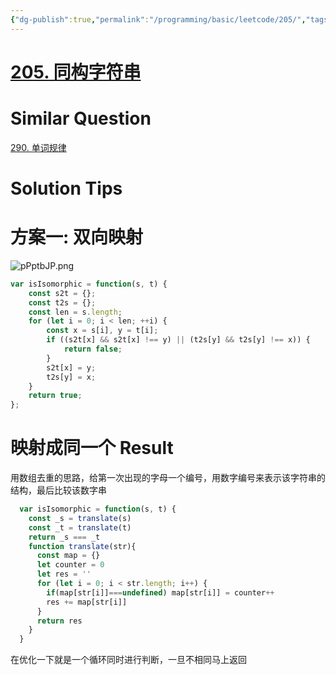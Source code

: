 ```yaml
---
{"dg-publish":true,"permalink":"/programming/basic/leetcode/205/","tags":["leetcode/hash-table/bimap","leetcode/unsolved"]}
---
```



# [205. 同构字符串](https://leetcode.cn/problems/isomorphic-strings/)

# Similar Question

[290. 单词规律](290.%20单词规律.md)

# Solution Tips

# 方案一: 双向映射

![pPptbJP.png](https://s1.ax1x.com/2023/07/30/pPptbJP.png)

```js
var isIsomorphic = function(s, t) {
    const s2t = {};
    const t2s = {};
    const len = s.length;
    for (let i = 0; i < len; ++i) {
        const x = s[i], y = t[i];
        if ((s2t[x] && s2t[x] !== y) || (t2s[y] && t2s[y] !== x)) {
            return false;
        }
        s2t[x] = y;
        t2s[y] = x;
    }
    return true;
};
```

# 映射成同一个 Result

用数组去重的思路，给第一次出现的字母一个编号，用数字编号来表示该字符串的结构，最后比较该数字串

```js
  var isIsomorphic = function(s, t) {
    const _s = translate(s)
    const _t = translate(t)
    return _s === _t
    function translate(str){
      const map = {}
      let counter = 0
      let res = ''
      for (let i = 0; i < str.length; i++) {
        if(map[str[i]]===undefined) map[str[i]] = counter++
        res += map[str[i]]
      }
      return res
    }
  }
```

在优化一下就是一个循环同时进行判断，一旦不相同马上返回
